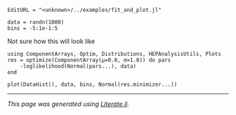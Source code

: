 ```@meta
EditURL = "<unknown>/../examples/fit_and_plot.jl"
```

````@example fit_and_plot
data = randn(1000)
bins = -5:1e-1:5
````

Not sure how this will look like

````@example fit_and_plot
using ComponentArrays, Optim, Distributions, HEPAnalysisUtils, Plots
res = optimize(ComponentArray(μ=0.0, σ=1.0)) do pars
    -loglikelihood(Normal(pars...), data)
end

plot(DataHist(), data, bins, Normal(res.minimizer...))
````

---

*This page was generated using [Literate.jl](https://github.com/fredrikekre/Literate.jl).*


